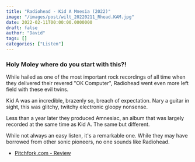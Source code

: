 ```yaml
---
title: "Radiohead - Kid A Mnesia (2022)"
image: "/images/post/wilt_20220211_Rhead.KAM.jpg"
date: 2022-02-11T00:00:00.0000000
draft: false
author: "David"
tags: []
categories: ["Listen"]
---
```

### Holy Moley where do you start with this?! 

 While hailed as one of the most important rock recordings of all time when they delivered their revered "OK Computer", Radiohead went even more left field with these evil twins.

 Kid A was an incredible, brazenly so, breach of expectation. Nary a guitar in sight, this was glitchy, twitchy electronic gloopy nonsense. 

 Less than a year later they produced Amnesiac, an album that was largely recorded at the same time as Kid A. The same but different.

 While not always an easy listen, it's a remarkable one. While they may have borrowed from other sonic pioneers, no one sounds like Radiohead. 

-  [Pitchfork.com - Review](https://pitchfork.com/reviews/albums/radiohead-kid-a-mnesia/)